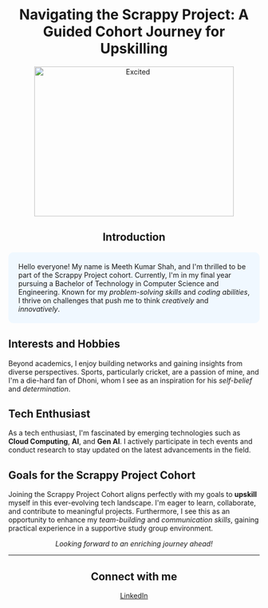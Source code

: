 <h1 align="center"><strong>Navigating the Scrappy Project: A Guided Cohort Journey for Upskilling</strong></h1>

<p align="center">
    <img src="https://tenor.com/view/song-celebration-drinking-happy-irish-gif-14576008.gif" alt="Excited" width="400" height="300">
</p>

<h2 align="center"><strong>Introduction</strong></h2>

<p style="background-color:#f0f8ff; padding:20px; border-radius:10px;">Hello everyone! My name is Meeth Kumar Shah, and I'm thrilled to be part of the Scrappy Project cohort. Currently, I'm in my final year pursuing a Bachelor of Technology in Computer Science and Engineering. Known for my <em>problem-solving skills</em> and <em>coding abilities</em>, I thrive on challenges that push me to think <em>creatively</em> and <em>innovatively</em>.</p>

<h2><strong>Interests and Hobbies</strong></h2>

<p>Beyond academics, I enjoy building networks and gaining insights from diverse perspectives. Sports, particularly cricket, are a passion of mine, and I'm a die-hard fan of Dhoni, whom I see as an inspiration for his <em>self-belief</em> and <em>determination</em>.</p>

<h2><strong>Tech Enthusiast</strong></h2>

<p>As a tech enthusiast, I'm fascinated by emerging technologies such as <strong>Cloud Computing</strong>, <strong>AI</strong>, and <strong>Gen AI</strong>. I actively participate in tech events and conduct research to stay updated on the latest advancements in the field.</p>

<h2><strong>Goals for the Scrappy Project Cohort</strong></h2>

<p>Joining the Scrappy Project Cohort aligns perfectly with my goals to <strong>upskill</strong> myself in this ever-evolving tech landscape. I'm eager to learn, collaborate, and contribute to meaningful projects. Furthermore, I see this as an opportunity to enhance my <em>team-building</em> and <em>communication skills</em>, gaining practical experience in a supportive study group environment.</p>

<p align="center"><em>Looking forward to an enriching journey ahead!</em></p>

---

<h2 align="center"><strong>Connect with me</strong></h2>

<p align="center">
    <a href="https://www.linkedin.com/in/meethkumarshah/">LinkedIn</a>
</p>

